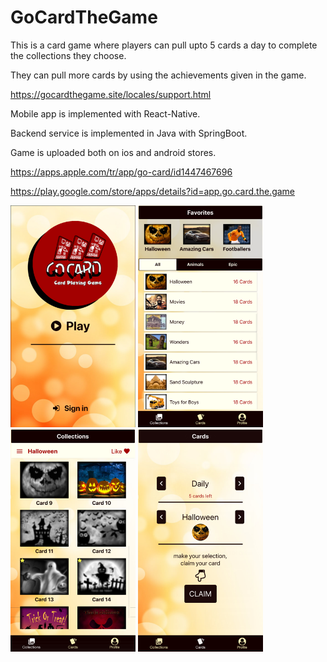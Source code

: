 # GoCardTheGame

This is a card game where players can pull upto 5 cards a day to complete the collections they choose. 

They can pull more cards by using the achievements given in the game.

https://gocardthegame.site/locales/support.html

Mobile app is implemented with React-Native.

Backend service is implemented in Java with SpringBoot.

Game is uploaded both on ios and android stores.

https://apps.apple.com/tr/app/go-card/id1447467696

https://play.google.com/store/apps/details?id=app.go.card.the.game 

<img src="images/01.png" width="200"/> <img src="images/02.png" width="200"/> <img src="images/03.png" width="200"/> <img src="images/04.png" width="200"/>
